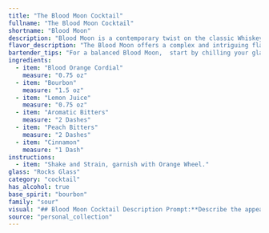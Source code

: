 ```yaml
---
title: "The Blood Moon Cocktail"
fullname: "The Blood Moon Cocktail"
shortname: "Blood Moon"
description: "Blood Moon is a contemporary twist on the classic Whiskey Sour family.  While its origins are modern, it draws inspiration from the sour's citrus-forward profile, employing blood orange cordial and lemon juice, while adding a touch of complexity with bourbon, aromatic bitters, and peach bitters. "
flavor_description: "The Blood Moon offers a complex and intriguing flavor profile.  The Blood Orange Cordial provides a sweet, tart base with a hint of citrus. Bourbon adds warmth and spice, while lemon juice balances the sweetness. Aromatic and Peach Bitters lend a subtle complexity with notes of orange peel and stone fruit. A touch of cinnamon adds warmth and depth, creating a harmoniously balanced cocktail with a memorable finish. "
bartender_tips: "For a balanced Blood Moon,  start by chilling your glass. Use a high-quality bourbon and a good blood orange cordial.  Shake hard with ice to ensure proper dilution.  The aromatic bitters add complexity, but use sparingly.  A touch of cinnamon garnish adds warmth.  Adjust the lemon juice to taste for your preferred level of tartness. "
ingredients:
  - item: "Blood Orange Cordial"
    measure: "0.75 oz"
  - item: "Bourbon"
    measure: "1.5 oz"
  - item: "Lemon Juice"
    measure: "0.75 oz"
  - item: "Aromatic Bitters"
    measure: "2 Dashes"
  - item: "Peach Bitters"
    measure: "2 Dashes"
  - item: "Cinnamon"
    measure: "1 Dash"
instructions:
  - item: "Shake and Strain, garnish with Orange Wheel."
glass: "Rocks Glass"
category: "cocktail"
has_alcohol: true
base_spirit: "bourbon"
family: "sour"
visual: "## Blood Moon Cocktail Description Prompt:**Describe the appearance of the Blood Moon cocktail, a vibrant and complex drink. It is crafted with Blood Orange Cordial, Bourbon, Lemon Juice, Aromatic Bitters, Peach Bitters, and Cinnamon. Focus on the color, clarity, and any visual details like layering or garnishes.****Consider these aspects:*** **Color:** Is the drink a deep, rich red, or a more vibrant orange? Does the color change subtly with the addition of ice?* **Clarity:** Is the cocktail clear, or does it have a cloudy or slightly opaque appearance due to the ingredients?* **Layering:** Does the cocktail exhibit any distinct layers, with the blood orange cordial sinking to the bottom or the bourbon floating on top?* **Garnish:** What, if any, garnish is used to enhance the visual appeal of the cocktail? Is it a simple citrus twist, or something more elaborate like a cinnamon stick or a blood orange slice?**Example response:**The Blood Moon is a captivating cocktail, its vibrant orange hue resembling a full moon bathed in the warm glow of sunset. The drink exhibits a slight haze, the result of the subtle cloudiness from the blood orange cordial and the delicate layers of the complex ingredients. A thin sliver of blood orange peel, adorned with a tiny sprig of cinnamon, graces the rim of the glass, further enhancing the visual allure of this enticing concoction. "
source: "personal_collection"
---
```


